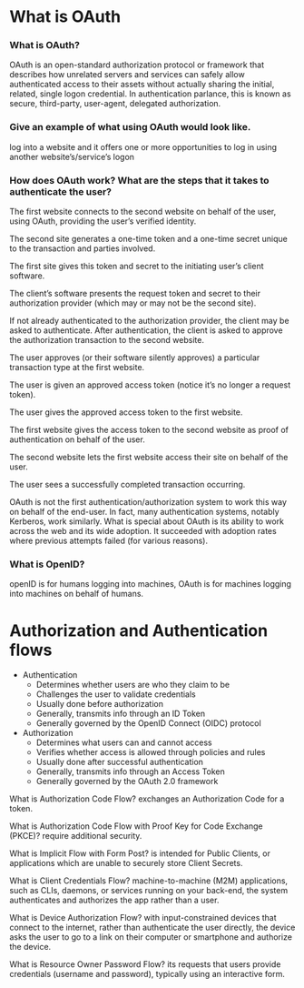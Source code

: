 # What is OAuth

### What is OAuth?
OAuth is an open-standard authorization protocol or framework that describes how unrelated servers and services can safely allow authenticated access to their assets without actually sharing the initial, related, single logon credential. In authentication parlance, this is known as secure, third-party, user-agent, delegated authorization.

### Give an example of what using OAuth would look like.
log into a website and it offers one or more opportunities to log in using another website’s/service’s logon

### How does OAuth work? What are the steps that it takes to authenticate the user?
The first website connects to the second website on behalf of the user, using OAuth, providing the user’s verified identity.

The second site generates a one-time token and a one-time secret unique to the transaction and parties involved.

The first site gives this token and secret to the initiating user’s client software.

The client’s software presents the request token and secret to their authorization provider (which may or may not be the second site).

If not already authenticated to the authorization provider, the client may be asked to authenticate. After authentication, the client is asked to approve the authorization transaction to the second website.

The user approves (or their software silently approves) a particular transaction type at the first website.

The user is given an approved access token (notice it’s no longer a request token).

The user gives the approved access token to the first website.

The first website gives the access token to the second website as proof of authentication on behalf of the user.

The second website lets the first website access their site on behalf of the user.

The user sees a successfully completed transaction occurring.

OAuth is not the first authentication/authorization system to work this way on behalf of the end-user. In fact, many authentication systems, notably Kerberos, work similarly. What is special about OAuth is its ability to work across the web and its wide adoption. It succeeded with adoption rates where previous attempts failed (for various reasons).

### What is OpenID?
openID is for humans logging into machines, OAuth is for machines logging into machines on behalf of humans.

# Authorization and Authentication flows

- Authentication
  - Determines whether users are who they claim to be
  - Challenges the user to validate credentials 
  - Usually done before authorization
  - Generally, transmits info through an ID Token
  - Generally governed by the OpenID Connect (OIDC) protocol
- Authorization
  - Determines what users can and cannot access
  - Verifies whether access is allowed through policies and rules
  - Usually done after successful authentication
  - Generally, transmits info through an Access Token
  - Generally governed by the OAuth 2.0 framework

What is Authorization Code Flow?
exchanges an Authorization Code for a token.

What is Authorization Code Flow with Proof Key for Code Exchange (PKCE)?
require additional security.

What is Implicit Flow with Form Post?
is intended for Public Clients, or applications which are unable to securely store Client Secrets.

What is Client Credentials Flow?
machine-to-machine (M2M) applications, such as CLIs, daemons, or services running on your back-end, the system authenticates and authorizes the app rather than a user.

What is Device Authorization Flow?
 with input-constrained devices that connect to the internet, rather than authenticate the user directly, the device asks the user to go to a link on their computer or smartphone and authorize the device.

What is Resource Owner Password Flow?
 its requests that users provide credentials (username and password), typically using an interactive form.
